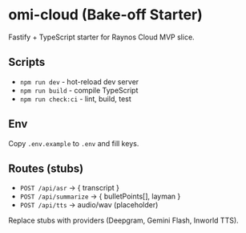 # omi-cloud (Bake-off Starter)

Fastify + TypeScript starter for Raynos Cloud MVP slice.

## Scripts
- `npm run dev` - hot-reload dev server
- `npm run build` - compile TypeScript
- `npm run check:ci` - lint, build, test

## Env
Copy `.env.example` to `.env` and fill keys.

## Routes (stubs)
- `POST /api/asr` -> { transcript }
- `POST /api/summarize` -> { bulletPoints[], layman }
- `POST /api/tts` -> audio/wav (placeholder)

Replace stubs with providers (Deepgram, Gemini Flash, Inworld TTS).

